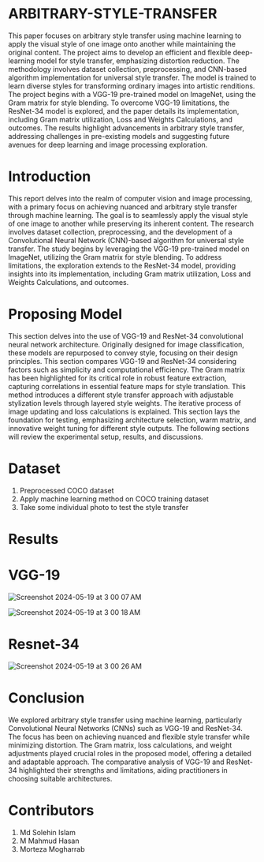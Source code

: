 # ARBITRARY-STYLE-TRANSFER
This paper focuses on arbitrary style transfer using machine learning to apply the visual style of
one image onto another while maintaining the original content. The project aims to develop an
efficient and flexible deep-learning model for style transfer, emphasizing distortion reduction. The
methodology involves dataset collection, preprocessing, and CNN-based algorithm implementation
for universal style transfer. The model is trained to learn diverse styles for transforming ordinary
images into artistic renditions. The project begins with a VGG-19 pre-trained model on ImageNet,
using the Gram matrix for style blending. To overcome VGG-19 limitations, the ResNet-34 model
is explored, and the paper details its implementation, including Gram matrix utilization, Loss and
Weights Calculations, and outcomes. The results highlight advancements in arbitrary style transfer,
addressing challenges in pre-existing models and suggesting future avenues for deep learning and
image processing exploration.

# Introduction
This report delves into the realm of computer vision and image processing, with a primary focus on
achieving nuanced and arbitrary style transfer through machine learning. The goal is to seamlessly
apply the visual style of one image to another while preserving its inherent content. The research
involves dataset collection, preprocessing, and the development of a Convolutional Neural Network
(CNN)-based algorithm for universal style transfer.
The study begins by leveraging the VGG-19 pre-trained model on ImageNet, utilizing the Gram
matrix for style blending. To address limitations, the exploration extends to the ResNet-34 model,
providing insights into its implementation, including Gram matrix utilization, Loss and Weights
Calculations, and outcomes.

# Proposing Model
This section delves into the use of VGG-19 and ResNet-34 convolutional neural network architecture.
Originally designed for image classification, these models are repurposed to convey style,
focusing on their design principles. This section compares VGG-19 and ResNet-34 considering
factors such as simplicity and computational efficiency. The Gram matrix has been highlighted for
its critical role in robust feature extraction, capturing correlations in essential feature maps for style
translation. This method introduces a different style transfer approach with adjustable stylization
levels through layered style weights. The iterative process of image updating and loss calculations
is explained. This section lays the foundation for testing, emphasizing architecture selection, warm
matrix, and innovative weight tuning for different style outputs. The following sections will review
the experimental setup, results, and discussions.

# Dataset
1. Preprocessed COCO dataset
2. Apply machine learning method on COCO training dataset
3. Take some individual photo to test the style transfer

# Results
# VGG-19
![Screenshot 2024-05-19 at 3 00 07 AM](https://github.com/MahmudHasanMenon/ARBITRARY-STYLE-TRANSFER/assets/29507500/f11ebeec-3750-4dff-bba6-46ec953ccffb)

![Screenshot 2024-05-19 at 3 00 18 AM](https://github.com/MahmudHasanMenon/ARBITRARY-STYLE-TRANSFER/assets/29507500/0c5d8a34-9fae-48d1-8f5f-7460bcf2864a)

# Resnet-34
![Screenshot 2024-05-19 at 3 00 26 AM](https://github.com/MahmudHasanMenon/ARBITRARY-STYLE-TRANSFER/assets/29507500/4c4f5403-e832-4e6a-a09a-0d45e3ea4300)

# Conclusion
We explored arbitrary style transfer using machine learning, particularly Convolutional Neural
Networks (CNNs) such as VGG-19 and ResNet-34. The focus has been on achieving nuanced
and flexible style transfer while minimizing distortion. The Gram matrix, loss calculations, and
weight adjustments played crucial roles in the proposed model, offering a detailed and adaptable
approach. The comparative analysis of VGG-19 and ResNet-34 highlighted their strengths and
limitations, aiding practitioners in choosing suitable architectures.

# Contributors
1. Md Solehin Islam
2. M Mahmud Hasan
3. Morteza Mogharrab


